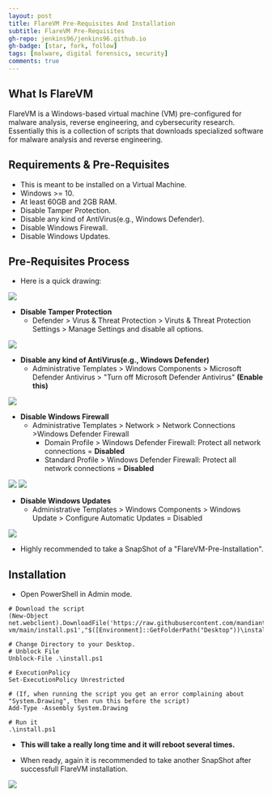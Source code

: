 ```yaml
---
layout: post
title: FlareVM Pre-Requisites And Installation
subtitle: FlareVM Pre-Requisites
gh-repo: jenkins96/jenkins96.github.io
gh-badge: [star, fork, follow]
tags: [malware, digital forensics, security]
comments: true
---
```


## What Is FlareVM

FlareVM is a Windows-based virtual machine (VM) pre-configured for malware analysis, reverse engineering, and cybersecurity research. Essentially this is a collection of scripts that downloads specialized software for malware analysis and reverse engineering. 

## Requirements & Pre-Requisites

* This is meant to be installed on a Virtual Machine.
* Windows >= 10.
* At least 60GB and 2GB RAM.
* Disable Tamper Protection.
* Disable any kind of AntiVirus(e.g., Windows Defender).
* Disable Windows Firewall.
* Disable Windows Updates.

## Pre-Requisites Process

* Here is a quick drawing:

![](../assets\img\articles\Flare-VM\flarevm-pre.png)


* **Disable Tamper Protection**
    * Defender > Virus & Threat Protection > Viruts & Threat Protection Settings > Manage Settings and disable all options.

![](../assets\img\articles\Flare-VM\img1.png)

* **Disable any kind of AntiVirus(e.g., Windows Defender)**
    * Administrative Templates > Windows Components > Microsoft Defender Antivirus > "Turn off Microsoft Defender Antivirus" **(Enable this)**

![](../assets\img\articles\Flare-VM\img2.png)

* **Disable Windows Firewall**
    * Administrative Templates > Network > Network Connections >Windows Defender Firewall
        * Domain Profile > Windows Defender Firewall: Protect all network connections = **Disabled**
        * Standard Profile > Windows Defender Firewall: Protect all network connections = **Disabled**

![](../assets\img\articles\Flare-VM\img3.png)
![](../assets\img\articles\Flare-VM\img4.png)

* **Disable Windows Updates**
    * Administrative Templates > Windows Components > Windows Update > Configure Automatic Updates = Disabled

![](../assets\img\articles\Flare-VM\img5.png)

* Highly recommended to take a SnapShot of a "FlareVM-Pre-Installation".

## Installation

* Open PowerShell in Admin mode.

```PS
# Download the script
(New-Object net.webclient).DownloadFile('https://raw.githubusercontent.com/mandiant/flare-vm/main/install.ps1',"$([Environment]::GetFolderPath("Desktop"))\install.ps1")

# Change Directory to your Desktop.
# Unblock File
Unblock-File .\install.ps1

# ExecutionPolicy
Set-ExecutionPolicy Unrestricted

# (If, when running the script you get an error complaining about "System.Drawing", then run this before the script)
Add-Type -Assembly System.Drawing

# Run it
.\install.ps1 

```

* **This will take a really long time and it will reboot several times.**

* When ready, again it is recommended to take another SnapShot after successfull FlareVM installation.

![](../assets\img\articles\Flare-VM\img6.png)


